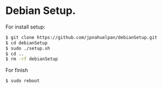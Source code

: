 # Debian Setup.

For install setup:
```bash
$ git clone https://github.com/jpnahuelpan/debianSetup.git
$ cd debianSetup
$ sudo ./setup.sh
$ cd ..
$ rm -rf debianSetup
```

For finish
```bash
$ sudo reboot
```